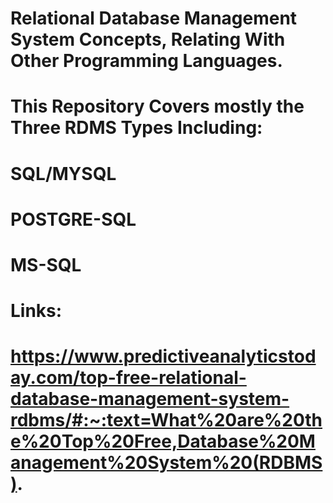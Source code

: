 # Relational Database Management System Concepts, Relating With Other Programming Languages.

# This Repository Covers mostly the Three RDMS Types Including:

#                                                               SQL/MYSQL

#                                                               POSTGRE-SQL

#                                                               MS-SQL

# Links:
#       https://www.predictiveanalyticstoday.com/top-free-relational-database-management-system-rdbms/#:~:text=What%20are%20the%20Top%20Free,Database%20Management%20System%20(RDBMS).
        
